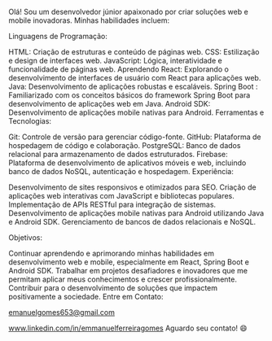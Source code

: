 Olá! Sou um desenvolvedor júnior apaixonado por criar soluções web e mobile inovadoras. Minhas habilidades incluem:

Linguagens de Programação:

HTML: Criação de estruturas e conteúdo de páginas web.
CSS: Estilização e design de interfaces web.
JavaScript: Lógica, interatividade e funcionalidade de páginas web.
Aprendendo React: Explorando o desenvolvimento de interfaces de usuário com React para aplicações web.
Java: Desenvolvimento de aplicações robustas e escaláveis.
Spring Boot : Familiarizado com os conceitos básicos do framework Spring Boot para desenvolvimento de aplicações web em Java.
Android SDK: Desenvolvimento de aplicações mobile nativas para Android.
Ferramentas e Tecnologias:

Git: Controle de versão para gerenciar código-fonte.
GitHub: Plataforma de hospedagem de código e colaboração.
PostgreSQL: Banco de dados relacional para armazenamento de dados estruturados.
Firebase: Plataforma de desenvolvimento de aplicativos móveis e web, incluindo banco de dados NoSQL, autenticação e hospedagem.
Experiência:

Desenvolvimento de sites responsivos e otimizados para SEO.
Criação de aplicações web interativas com JavaScript e bibliotecas populares.
Implementação de APIs RESTful para integração de sistemas.
Desenvolvimento de aplicações mobile nativas para Android utilizando Java e Android SDK.
Gerenciamento de bancos de dados relacionais e NoSQL.

Objetivos:

Continuar aprendendo e aprimorando minhas habilidades em desenvolvimento web e mobile, especialmente em React, Spring Boot e Android SDK.
Trabalhar em projetos desafiadores e inovadores que me permitam aplicar meus conhecimentos e crescer profissionalmente.
Contribuir para o desenvolvimento de soluções que impactem positivamente a sociedade.
Entre em Contato:

emanuelgomes653@gmail.com

www.linkedin.com/in/emmanuelferreiragomes
Aguardo seu contato! 😄
